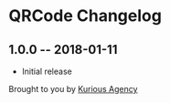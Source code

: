 # QRCode Changelog

## 1.0.0 -- 2018-01-11

* Initial release

Brought to you by [Kurious Agency](https://kurious.agency)
